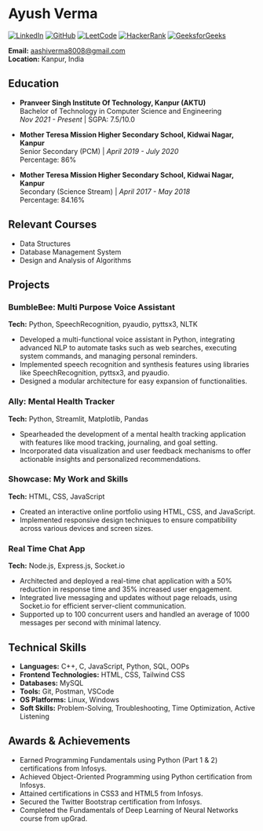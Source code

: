 # Ayush Verma

[![LinkedIn](https://img.shields.io/badge/-LinkedIn-blue)](https://www.linkedin.com/in/ayush-verma-675113229)
[![GitHub](https://img.shields.io/badge/-GitHub-black)](https://github.com/ayushverma-8803)
[![LeetCode](https://img.shields.io/badge/-LeetCode-orange)](https://leetcode.com/ayushverma08/)
[![HackerRank](https://img.shields.io/badge/-HackerRank-green)](https://www.hackerrank.com/aashiverma8803)
[![GeeksforGeeks](https://img.shields.io/badge/-GeeksforGeeks-brightgreen)](https://auth.geeksforgeeks.org/user/ayushvermagt08)

**Email:** [aashiverma8008@gmail.com](mailto:aashiverma8008@gmail.com)  
**Location:** Kanpur, India

## Education

- **Pranveer Singh Institute Of Technology, Kanpur (AKTU)**  
  Bachelor of Technology in Computer Science and Engineering  
  *Nov 2021 - Present* | SGPA: 7.5/10.0

- **Mother Teresa Mission Higher Secondary School, Kidwai Nagar, Kanpur**  
  Senior Secondary (PCM) | *April 2019 - July 2020*  
  Percentage: 86%

- **Mother Teresa Mission Higher Secondary School, Kidwai Nagar, Kanpur**  
  Secondary (Science Stream) | *April 2017 - May 2018*  
  Percentage: 84.16%

## Relevant Courses

- Data Structures
- Database Management System
- Design and Analysis of Algorithms

## Projects

### BumbleBee: Multi Purpose Voice Assistant
**Tech:** Python, SpeechRecognition, pyaudio, pyttsx3, NLTK
- Developed a multi-functional voice assistant in Python, integrating advanced NLP to automate tasks such as web searches, executing system commands, and managing personal reminders.
- Implemented speech recognition and synthesis features using libraries like SpeechRecognition, pyttsx3, and pyaudio.
- Designed a modular architecture for easy expansion of functionalities.

### Ally: Mental Health Tracker
**Tech:** Python, Streamlit, Matplotlib, Pandas
- Spearheaded the development of a mental health tracking application with features like mood tracking, journaling, and goal setting.
- Incorporated data visualization and user feedback mechanisms to offer actionable insights and personalized recommendations.

### Showcase: My Work and Skills
**Tech:** HTML, CSS, JavaScript
- Created an interactive online portfolio using HTML, CSS, and JavaScript.
- Implemented responsive design techniques to ensure compatibility across various devices and screen sizes.

### Real Time Chat App
**Tech:** Node.js, Express.js, Socket.io
- Architected and deployed a real-time chat application with a 50% reduction in response time and 35% increased user engagement.
- Integrated live messaging and updates without page reloads, using Socket.io for efficient server-client communication.
- Supported up to 100 concurrent users and handled an average of 1000 messages per second with minimal latency.

## Technical Skills

- **Languages:** C++, C, JavaScript, Python, SQL, OOPs
- **Frontend Technologies:** HTML, CSS, Tailwind CSS
- **Databases:** MySQL
- **Tools:** Git, Postman, VSCode
- **OS Platforms:** Linux, Windows
- **Soft Skills:** Problem-Solving, Troubleshooting, Time Optimization, Active Listening

## Awards & Achievements

- Earned Programming Fundamentals using Python (Part 1 & 2) certifications from Infosys.
- Achieved Object-Oriented Programming using Python certification from Infosys.
- Attained certifications in CSS3 and HTML5 from Infosys.
- Secured the Twitter Bootstrap certification from Infosys.
- Completed the Fundamentals of Deep Learning of Neural Networks course from upGrad.

